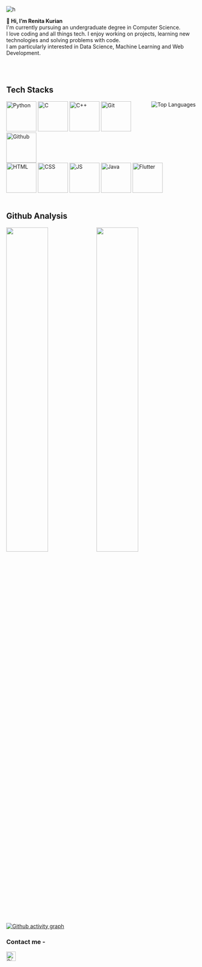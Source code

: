 ![h](https://user-images.githubusercontent.com/66276711/123850482-b64f2180-d937-11eb-950a-fd283e21ea1d.gif)  

**👋 Hi, I’m Renita Kurian**  
I'm currently pursuing an undergraduate degree in Computer Science.  
I love coding and all things tech. I enjoy working on projects, learning new technologies and solving problems with code.  
I am particularly interested in Data Science, Machine Learning and Web Development.

<br>
<br>

## Tech Stacks
<p>
  <img align="right" alt="Top Languages" src="https://github-readme-stats.vercel.app/api/top-langs/?username=Renita1206&layout=compact&theme=algolia"/>

  <img alt="Python" src="https://user-images.githubusercontent.com/66276711/123856543-d6ceaa00-d93e-11eb-8472-b8c868322629.png" width="80" height="80" />    
  <img alt="C" src="https://user-images.githubusercontent.com/66276711/123857151-99b6e780-d93f-11eb-8822-2974aac6aa5b.png" width="80" height="80" />   
  <img alt="C++" src="https://user-images.githubusercontent.com/66276711/123856526-d3d3b980-d93e-11eb-8a2b-3a288334d421.png" width="80" height="80" />   
  <img alt="Git" src="https://user-images.githubusercontent.com/66276711/123856530-d504e680-d93e-11eb-85e3-ca25f64a4b64.png" width="80" height="80" />   
  <img alt="Github" src="https://user-images.githubusercontent.com/66276711/123856534-d504e680-d93e-11eb-91a5-015af81fa792.png" width="80" height="80" />
  <br>
  <img alt="HTML" src="https://user-images.githubusercontent.com/66276711/123856535-d59d7d00-d93e-11eb-8979-56b18438030b.png" width="80" height="80" />
  <img alt="CSS" src="https://user-images.githubusercontent.com/66276711/123856529-d46c5000-d93e-11eb-94cb-c11611c6c737.png" width="80" height="80" />
  <img alt="JS" src="https://user-images.githubusercontent.com/66276711/123856541-d6361380-d93e-11eb-9843-fa4dd37c5b80.png" width="80" height="80" />
  <img alt="Java" src="https://user-images.githubusercontent.com/66276711/123856537-d6361380-d93e-11eb-884d-5cc08a93a577.png" width="80" height="80" />
  <img alt="Flutter" src="https://user-images.githubusercontent.com/66276711/123857443-eac6db80-d93f-11eb-9144-a3e44c7255f8.png" width="80" height="80" />
  <br>
  <br>
</p>  
   
## Github Analysis
<img align="left" src="https://github-readme-stats.vercel.app/api?username=Renita1206&theme=algolia&show_icons=true&count_private=true" width="47%" />
<img src="https://github-readme-streak-stats.herokuapp.com?user=Renita1206&theme=algolia" width="47%" />  

[![Github activity graph](https://activity-graph.herokuapp.com/graph?username=Renita1206&theme=nord)](https://github.com/ashutosh00710/github-readme-activity-graph)



### Contact me -
[<img src="https://img.shields.io/badge/LinkedIn-282C34?logo=linkedin&logoColor=0077B5" alt="Discord logo" height="25" />](https://www.linkedin.com/in/renita-kurian)
